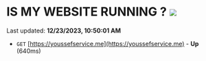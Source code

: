 # IS MY WEBSITE RUNNING ? [![](https://img.shields.io/static/v1?label=Sponsor&message=%E2%9D%A4&logo=GitHub&color=%23fe8e86)](https://github.com/sponsors/<username>)

Last updated: **12/23/2023, 10:50:01 AM**

- `GET` [https://youssefservice.me](https://youssefservice.me) - **Up** (640ms)
